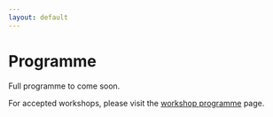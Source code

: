 ```yaml
---
layout: default
---
```


# Programme

Full programme to come soon.

For accepted workshops, please visit the [workshop programme](/programme/workshops) page.

